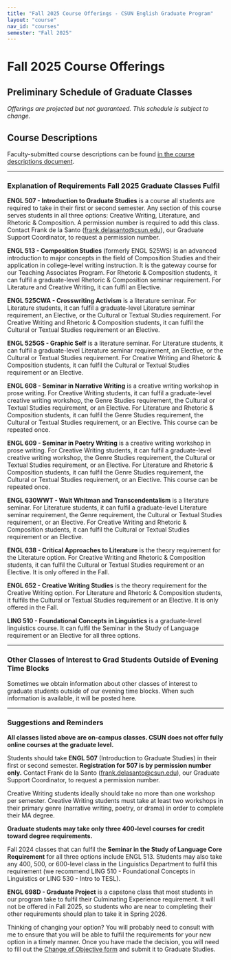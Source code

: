 ```yaml
---
title: "Fall 2025 Course Offerings - CSUN English Graduate Program"
layout: "course"
nav_id: "courses"
semester: "Fall 2025"
---
```


# Fall 2025 Course Offerings

## Preliminary Schedule of Graduate Classes

*Offerings are projected but not guaranteed. This schedule is subject to change.*

<div id="course-schedule-table"></div>

## Course Descriptions

Faculty-submitted course descriptions can be found [in the course descriptions document](/graduate-program/courses/descriptions-fall-2025).

---

### **Explanation of Requirements Fall 2025 Graduate Classes Fulfil**

**ENGL 507 - Introduction to Graduate Studies** is a course all students are required to take in their first or second semester. Any section of this course serves students in all three options: Creative Writing, Literature, and Rhetoric & Composition. <span class="text-danger">A permission number is required to add this class. Contact Frank de la Santo (frank.delasanto@csun.edu), our Graduate Support Coordinator, to request a permission number.</span>

**ENGL 513 - Composition Studies** (formerly ENGL 525WS) is an advanced introduction to major concepts in the field of Composition Studies and their application in college-level writing instruction. It is the gateway course for our Teaching Associates Program. For Rhetoric & Composition students, it can fulfil a graduate-level Rhetoric & Composition seminar requirement. For Literature and Creative Writing, it can fulfil an Elective.

**ENGL 525CWA - Crosswriting Activism** is a literature seminar. For Literature students, it can fulfil a graduate-level Literature seminar requirement, an Elective, or the Cultural or Textual Studies requirement. For Creative Writing and Rhetoric & Composition students, it can fulfil the Cultural or Textual Studies requirement or an Elective.

**ENGL 525GS - Graphic Self** is a literature seminar. For Literature students, it can fulfil a graduate-level Literature seminar requirement, an Elective, or the Cultural or Textual Studies requirement. For Creative Writing and Rhetoric & Composition students, it can fulfil the Cultural or Textual Studies requirement or an Elective.

**ENGL 608 - Seminar in Narrative Writing** is a creative writing workshop in prose writing. For Creative Writing students, it can fulfil a graduate-level creative writing workshop, the Genre Studies requirement, the Cultural or Textual Studies requirement, or an Elective. For Literature and Rhetoric & Composition students, it can fulfil the Genre Studies requirement, the Cultural or Textual Studies requirement, or an Elective. This course can be repeated once.

**ENGL 609 - Seminar in Poetry Writing** is a creative writing workshop in prose writing. For Creative Writing students, it can fulfil a graduate-level creative writing workshop, the Genre Studies requirement, the Cultural or Textual Studies requirement, or an Elective. For Literature and Rhetoric & Composition students, it can fulfil the Genre Studies requirement, the Cultural or Textual Studies requirement, or an Elective. This course can be repeated once.

**ENGL 630WWT - Walt Whitman and Transcendentalism** is a literature seminar. For Literature students, it can fulfil a graduate-level Literature seminar requirement, the Genre requirement, the Cultural or Textual Studies requirement, or an Elective. For Creative Writing and Rhetoric & Composition students, it can fulfil the Cultural or Textual Studies requirement or an Elective.

**ENGL 638 - Critical Approaches to Literature** is the theory requirement for the Literature option. For Creative Writing and Rhetoric & Composition students, it can fulfil the Cultural or Textual Studies requirement or an Elective. It is only offered in the Fall.

**ENGL 652 - Creative Writing Studies** is the theory requirement for the Creative Writing option. For Literature and Rhetoric & Composition students, it fulfils the Cultural or Textual Studies requirement or an Elective. It is only offered in the Fall.

**LING 510 - Foundational Concepts in Linguistics** is a graduate-level linguistics course. It can fulfil the Seminar in the Study of Language requirement or an Elective for all three options.

---

### Other Classes of Interest to Grad Students Outside of Evening Time Blocks

Sometimes we obtain information about other classes of interest to graduate students outside of our evening time blocks. When such information is available, it will be posted here.

---

### Suggestions and Reminders

**All classes listed above are on-campus classes. CSUN does not offer fully online courses at the graduate level.**

Students should take **ENGL 507** (Introduction to Graduate Studies) in their first or second semester. **Registration for 507 is by permission number only.** Contact Frank de la Santo (frank.delasanto@csun.edu), our Graduate Support Coordinator, to request a permission number.

Creative Writing students ideally should take no more than one workshop per semester. Creative Writing students must take at least two workshops in their primary genre (narrative writing, poetry, or drama) in order to complete their MA degree.

**Graduate students may take only three 400-level courses for credit toward degree requirements.**

Fall 2024 classes that can fulfil the **Seminar in the Study of Language Core Requirement** for all three options include ENGL 513. Students may also take any 400, 500, or 600-level class in the Linguistics Department to fulfil this requirement (we recommend LING 510 - Foundational Concepts in Linguistics or LING 530 - Intro to TESL).

**ENGL 698D - Graduate Project** is a capstone class that most students in our program take to fulfil their Culminating Experience requirement. <span class="text-danger">It will not be offered in Fall 2025, so students who are near to completing their other requirements should plan to take it in Spring 2026.</span>

Thinking of changing your option? You will probably need to consult with me to ensure that you will be able to fulfil the requirements for your new option in a timely manner. Once you have made the decision, you will need to fill out the [Change of Objective form](../assets/change_of_objective.pdf) and submit it to Graduate Studies.
